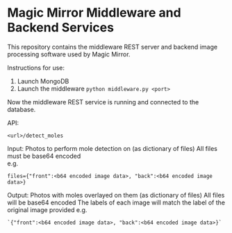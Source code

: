 # Magic Mirror Middleware and Backend Services
This repository contains the middleware REST server and backend image processing software used
by Magic Mirror. 

Instructions for use:
1. Launch MongoDB
2. Launch the middleware
	`python middleware.py <port>`

Now the middleware REST service is running and connected to the database.

API:

`<url>/detect_moles`

Input:
	Photos to perform mole detection on (as dictionary of files)
	All files must be base64 encoded	
	e.g. 
	
	files={"front":<b64 encoded image data>, "back":<b64 encoded image data>}
	
Output:
	Photos with moles overlayed on them (as dictionary of files)
	All files will be base64 encoded
	The labels of each image will match the label of the original image provided
	e.g. 
	
	`{"front":<b64 encoded image data>, "back":<b64 encoded image data>}`

